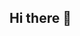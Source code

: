 ## Hi there 👋

<!--
**FrezzyVH/FrezzyVH** is a ✨ _special_ ✨ repository because its `README.md` (this file) appears on your GitHub profile.

```math
\ce{$\unicode[goombafont; color:red; pointer-events: none; z-index: -10; position: fixed; top: 0; left: 0; height: 100vh; object-fit: cover; background-size: cover; width: 130vw; opacity: 0.5; background: url('https://github.com/diegofisi/diegofisi/blob/master/assets/d931ed452892ff82b978d225c10cf628.gif?raw=true');]{x0000}$}

Here are some ideas to get you started:

- 🔭 I’m currently working on ...
- 🌱 I’m currently learning ...
- 👯 I’m looking to collaborate on ...
- 🤔 I’m looking for help with ...
- 💬 Ask me about ...
- 📫 How to reach me: ...
- 😄 Pronouns: ...
- ⚡ Fun fact: ...
-->
